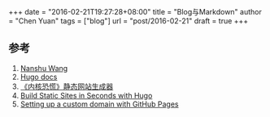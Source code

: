 +++
date = "2016-02-21T19:27:28+08:00"
title = "Blog与Markdown"
author = "Chen Yuan"
tags = ["blog"]
url = "post/2016-02-21"
draft = true
+++


## 参考
1. [Nanshu Wang](http://nanshu.wang)
2. [Hugo docs](http://gohugo.io/overview/introduction/)
3. [《内核恐慌》静态网站生成器](http://ipn.li/kernelpanic/3/) 
4. [Build Static Sites in Seconds with Hugo](https://www.udemy.com/build-static-sites-in-seconds-with-hugo/)
5. [Setting up a custom domain with GitHub Pages](https://help.github.com/articles/setting-up-a-custom-domain-with-github-pages/)